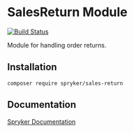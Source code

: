 # SalesReturn Module
[![Build Status](https://travis-ci.org/spryker/sales-return.svg)](https://travis-ci.org/spryker/sales-return)

Module for handling order returns.

## Installation

```
composer require spryker/sales-return
```

## Documentation

[Spryker Documentation](https://documentation.spryker.com/module_guide/overview.htm)
